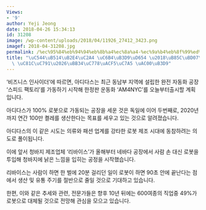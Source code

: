 ```yaml
---
Views:
- '9'
author: Yeji Jeong
date: 2018-04-26 15:34:13
id: 31208
image: /wp-content/uploads/2018/04/11926_27412_3423.png
imagef: 2018-04-31208.jpg
permalink: /%ec%95%84%eb%94%94%eb%8b%a4%ec%8a%a4-%ec%9a%b4%eb%8f%99%ed%99%94-%eb%a1%9c%eb%b4%87%ec%9d%b4-%ec%a0%9c%ec%9e%91%eb%ac%b4%ec%9d%b8%ea%b3%b5%ec%9e%a5-%ea%b0%80%eb%8f%99/
title: "\uC544\uB514\uB2E4\uC2A4 \uC6B4\uB3D9\uD654 \u2018\uB85C\uBD07\u2019\uC774\
  \ \uC81C\uC791\u2026\uBB34\uC778\uACF5\uC7A5 \uAC00\uB3D9"
---
```


‘비즈니스 인사이더’에 따르면, 아디다스는 최근 동남부 지역에 설립한 완전 자동화 공장 ‘스피드 팩토리’를 가동하기 시작해 한정판 운동화 ‘AM4NYC’를 오늘부터출시할 계획입니다.

아디다스가 100% 로봇으로 가동되는 공장을 세운 것은 독일에 이어 두번째로, 2020년까지 연간 100만 켤레를 생산한다는 목표를 세우고 있는 것으로 알려졌습니다.

아디다스의 이 같은 시도는 의류와 패션 업계를 강타한 로봇 제조 시대에 동참하려는 의도로 풀이됩니다.

이에 앞서 청바지 제조업체 ‘리바이스’가 올해부터 네바다 공장에서 사람 손 대신 로봇을 투입해 청바지에 낡은 느낌을 입히는 공정을 시작했습니다.

리바이스는 사람이 하면 한 벌에 20분 걸리던 일이 로봇이 하면 90초 안에 끝난다는 점에서 생산 및 유통 주기를 절반으로 줄일 것으로 기대하고 있습니다.

한편, 이와 같은 추세와 관련, 전문가들은 향후 10년 뒤에는 600여종의 직업중 49%가 로봇으로 대체될 것으로 전망해 관심을 모으고 있습니다.